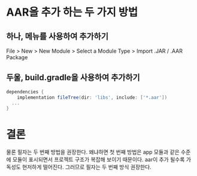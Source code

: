 # AAR을 추가 하는 두 가지 방법

## 하나, 메뉴를 사용하여 추가하기

File > New > New Module > Select a Module Type > Import .JAR / .AAR Package

## 두울, build.gradle을 사용하여 추가하기

```groovy
dependencies {
	implementation fileTree(dir: 'libs', include: ['*.aar'])
  ...
}
```

# 결론

물론 필자는 두 번째 방법을 권장한다. 왜냐하면 첫 번째 방법은 app 모듈과 같은 수준에 모듈이 표시되면서 프로젝트 구조가 복잡해 보이기 때문이다. aar이 추가 될수록 가독성도 현저하게 떨어진다. 그러므로 필자는 두 번째 방식 권장한다.